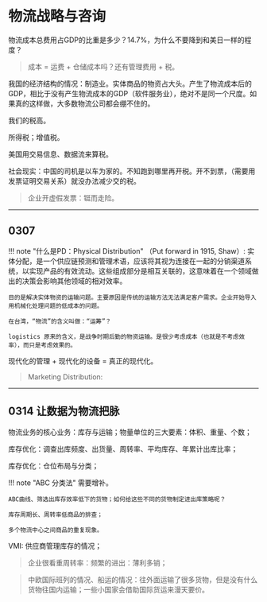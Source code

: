 # 物流战略与咨询

物流成本总费用占GDP的比重是多少？14.7%，为什么不要降到和美日一样的程度？

> 成本 = 运费 + 仓储成本吗？还有管理费用 + 税。

我国的经济结构的情况：制造业。实体商品的物资占大头。产生了物流成本后的GDP，相比于没有产生物流成本的GDP（软件服务业），绝对不是同一个尺度。如果真的这样做，大多数物流公司都会绷不住的。

我们的税高。

所得税；增值税。

美国用交易信息、数据流来算税。


社会现实：中国的司机是以车为家的。不知跑到哪里再开税。开不到票，（需要用发票证明交易关系）就没办法减少交的税。

> 企业开虚假发票：铤而走险。

----

## 0307 


!!! note "什么是PD：Physical Distribution"
    （Put forward in 1915, Shaw）: 实体分配，是一个供应链预测和管理术语，应该将其视为连接在一起的分销渠道系统，以实现产品的有效流动。这些组成部分是相互关联的，这意味着在一个领域做出的决策会影响其他领域的相对效率。

    目的是解决实体物资的运输问题。主要原因是传统的运输方法无法满足客户需求。企业开始导入用机械化处理问题的低成本的问题。

    在台湾，“物流”的含义叫做：“运筹”？

    logistics 原来的含义，是战争时期后勤的物资运输。是很少考虑成本（也就是不考虑效率），而只是考虑效果的。

现代化的管理 + 现代化的设备 = 真正的现代化。



> Marketing Distribution: 


-----

## 0314 让数据为物流把脉


物流业务的核心业务：库存与运输；物量单位的三大要素：体积、重量、个数；

库存优化：调查出库频度、出货量、周转率、平均库存、年累计出库比率；

库存优化：仓位布局与分类；


!!! note "ABC 分类法"
    需要增补。

    ABC曲线、筛选出库存效率低下的货物；如何给这些不同的货物制定进出库策略呢？

    库存周期长、周转率低商品的排查；

    多个物流中心之间商品的重复现象。

VMI: 供应商管理库存的情况；

> 企业很看重周转率：频繁的进出：薄利多销；

> 中欧国际班列的情况、船运的情况：往外面运输了很多货物，但是没有什么货物往国内运输；一些小国家会借助国际货运来漫天要价。


